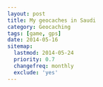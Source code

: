 ```yaml
---
layout: post
title: My geocaches in Saudi
category: Geocaching
tags: [game, gps]
date: 2014-05-16
sitemap:
  lastmod: 2014-05-24
  priority: 0.7
  changefreq: monthly
  exclude: 'yes'
---
```


